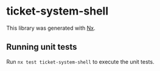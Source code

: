 # ticket-system-shell

This library was generated with [Nx](https://nx.dev).

## Running unit tests

Run `nx test ticket-system-shell` to execute the unit tests.
